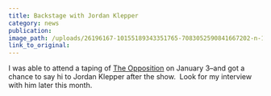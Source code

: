 ```yaml
---
title: Backstage with Jordan Klepper
category: news
publication:
image_path: /uploads/26196167-10155189343351765-7083052590841667202-n-1.jpg
link_to_original:
---
```



I was able to attend a taping of [The Opposition](http://www.cc.com/shows/the-opposition-with-jordan-klepper?xrs=sem_google_theopposition&amp;gclid=Cj0KCQiAnOzSBRDGARIsAL-mUB2nRPZCz8aOHkttCK0GoGZGRSRWgPwI2AZUKOtHOVDjQsh3auiRrTMaAvdBEALw_wcB) on January 3–and got a chance to say hi to Jordan Klepper after the show.  Look for my interview with him later this month.